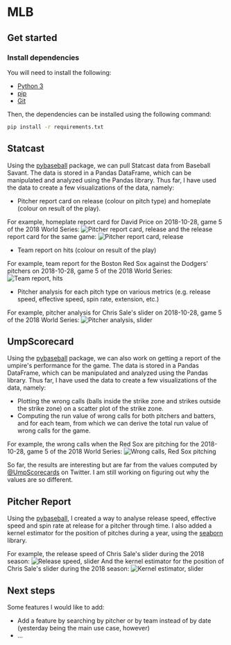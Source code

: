 # MLB

## Get started
### Install dependencies
You will need to install the following:
- [Python 3](https://www.python.org/downloads/)
- [pip](https://pip.pypa.io/en/stable/installing/)
- [Git](https://git-scm.com/downloads)

Then, the dependencies can be installed using the following command:
```bash
pip install -r requirements.txt
```

## Statcast
Using the [pybaseball](https://github.com/jldbc/pybaseball) package, we can pull Statcast data from Baseball Savant. The data is stored in a Pandas DataFrame, which can be manipulated and analyzed using the Pandas library. Thus far, I have used the data to create a few visualizations of the data, namely: 
- Pitcher report card on release (colour on pitch type) and homeplate (colour on result of the play).

For example, homeplate report card for David Price on 2018-10-28, game 5 of the 2018 World Series:
![Pitcher report card, release](examples/Price%2C%20David_homeplate_2018-10-28.png)
and the release report card for the same game:
![Pitcher report card, release](examples/Price%2C%20David_release_2018-10-28.png)

- Team report on hits (colour on result of the play)

For example, team report for the Boston Red Sox against the Dodgers' pitchers on 2018-10-28, game 5 of the 2018 World Series:
![Team report, hits](examples/in_play_LAD_2018-10-28.png)

- Pitcher analysis for each pitch type on various metrics (e.g. release speed, effective speed, spin rate, extension, etc.)

For example, pitcher analysis for Chris Sale's slider on 2018-10-28, game 5 of the 2018 World Series:
![Pitcher analysis, slider](examples/Sale,%20Chris_SL_2018-10-28.png)


## UmpScorecard
Using the [pybaseball](https://github.com/jldbc/pybaseball) package, we can also work on getting a report of the umpire's performance for the game. The data is stored in a Pandas DataFrame, which can be manipulated and analyzed using the Pandas library. Thus far, I have used the data to create a few visualizations of the data, namely:
- Plotting the wrong calls (balls inside the strike zone and strikes outside the strike zone) on a scatter plot of the strike zone.
- Computing the run value of wrong calls for both pitchers and batters, and for each team, from which we can derive the total run value of wrong calls for the game.

For example, the wrong calls when the Red Sox are pitching for the 2018-10-28, game 5 of the 2018 World Series:
![Wrong calls, Red Sox pitching](examples/ump_report_BOS_2018-10-28.png)

So far, the results are interesting but are far from the values computed by [@UmpScorecards](https://twitter.com/UmpScorecards) on Twitter. I am still working on figuring out why the values are so different.

## Pitcher Report

Using the [pybaseball](https://github.com/jldbc/pybaseball), I created a way to analyse release speed, effective speed and spin rate at release for a pitcher through time. I also added a kernel estimator for the position of pitches during a year, using the [seaborn](https://seaborn.pydata.org/) library.

For example, the release speed of Chris Sale's slider during the 2018 season:
![Release speed, slider](examples/SL_release_speed.png)
And the kernel estimator for the position of Chris Sale's slider during the 2018 season:
![Kernel estimator, slider](examples/SL_kernel.png)

## Next steps
Some features I would like to add:
- Add a feature by searching by pitcher or by team instead of by date (yesterday being the main use case, however)
- ...